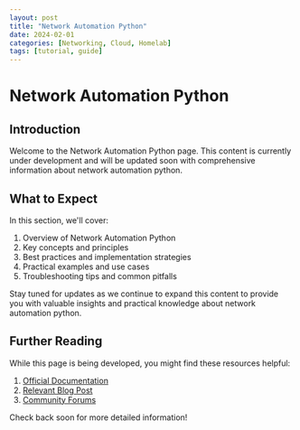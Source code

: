 ```yaml
---
layout: post
title: "Network Automation Python"
date: 2024-02-01
categories: [Networking, Cloud, Homelab]
tags: [tutorial, guide]
---
```


# Network Automation Python

## Introduction

Welcome to the Network Automation Python page. This content is currently under development and will be updated soon with comprehensive information about network automation python.

## What to Expect

In this section, we'll cover:

1. Overview of Network Automation Python
2. Key concepts and principles
3. Best practices and implementation strategies
4. Practical examples and use cases
5. Troubleshooting tips and common pitfalls

Stay tuned for updates as we continue to expand this content to provide you with valuable insights and practical knowledge about network automation python.

## Further Reading

While this page is being developed, you might find these resources helpful:

1. [Official Documentation](https://example.com)
2. [Relevant Blog Post](https://example.com/blog)
3. [Community Forums](https://example.com/forum)

Check back soon for more detailed information!
